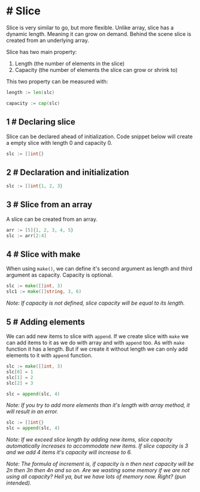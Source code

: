 # # Slice
Slice is very similar to go, but more flexible. Unlike array, slice has a dynamic length. Meaning it can grow on demand. Behind the scene slice is created from an underlying array.

Slice has two main property:
1. Length (the number of elements in the slice)
2. Capacity (the number of elements the slice can grow or shrink to)

This two property can be measured with:

```go
length := len(slc)
```

```go
capacity := cap(slc)
```

## 1 # Declaring slice
Slice can be declared ahead of initialization. Code snippet below will create a empty slice with length 0 and capacity 0.

```go
slc := []int{}
```

## 2 # Declaration and initialization

```go
slc := []int{1, 2, 3}
```

##  3 # Slice from an array
A slice can be created from an array.

```go
arr := [5]{1, 2, 3, 4, 5}
slc := arr[2:4]
```

## 4 # Slice with make
When using `make()`, we can define it's second argument as length and third argument as capacity. Capacity is optional.

```go
slc := make([]int, 3)
slc1 := make([]string, 3, 6)
```

*Note: If capacity is not defined, slice capacity will be equal to its length.*

## 5 # Adding elements
We can add new items to slice with `append`. If we create slice with `make` we can add items to it as we do with array and with `append` too. As with `make` function it has a length. But if we create it without length we can only add elements to it with `append` function.

```go
slc := make([]int, 3)
slc[0] = 1
slc[1] = 2
slc[2] = 3

slc = append(slc, 4)
```

*Note: If you try to add more elements than it's length with array method, it will result in an error.*

```go
slc := []int{}
slc = append(slc, 4)
```

*Note: If we exceed slice length by adding new items, slice capacity automatically increases to accommodate new items. If slice capacity is 3 and we add 4 items it's capacity will increase to 6.*

*Note: The formula of increment is, if capacity is n then next capacity will be 2n then 3n then 4n and so on. Are we wasting some memory if we are not using all capacity? Hell ya, but we have lots of memory now. Right? (pun intended).*